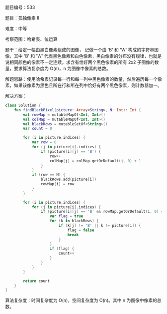 题目编号：533

题目：孤独像素 II

难度：中等

考察范围：哈希表、位运算

题干：给定一幅由黑白像素组成的图像， 记做一个由 'B' 和 'W' 构成的字符串图像，其中 'B' 和 'W' 代表黑色像素和白色像素，黑白像素的分布没有规律，也就是说相同颜色的像素不一定连续。求含有恰好两个黑色像素的所有 2x2 子图像的数量，要求算法复杂度为 O(n)，n 为图像中像素的总数。

解题思路：使用哈希表记录每一行和每一列中黑色像素的数量，然后遍历每一个像素，如果该像素为黑色且所在行和所在列中恰好有两个黑色像素，则计数器加一。

解决方案：

```kotlin
class Solution {
    fun findBlackPixel(picture: Array<String>, N: Int): Int {
        val rowMap = mutableMapOf<Int, Int>()
        val colMap = mutableMapOf<Int, Int>()
        val blackRows = mutableSetOf<String>()
        var count = 0

        for (i in picture.indices) {
            var row = 0
            for (j in picture[i].indices) {
                if (picture[i][j] == 'B') {
                    row++
                    colMap[j] = colMap.getOrDefault(j, 0) + 1
                }
            }
            if (row == N) {
                blackRows.add(picture[i])
                rowMap[i] = row
            }
        }

        for (i in picture.indices) {
            for (j in picture[i].indices) {
                if (picture[i][j] == 'B' && rowMap.getOrDefault(i, 0) == N && colMap.getOrDefault(j, 0) == N) {
                    var flag = true
                    for (k in blackRows) {
                        if (k[j] != 'B' || k != picture[i]) {
                            flag = false
                            break
                        }
                    }
                    if (flag) {
                        count++
                    }
                }
            }
        }

        return count
    }
}
```

算法复杂度：时间复杂度为 O(n)，空间复杂度为 O(n)。其中 n 为图像中像素的总数。